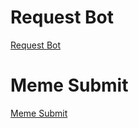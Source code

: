 # Request Bot

[Request Bot](t.me/anime_heavenrobot)

# Meme Submit

[Meme Submit](t.me/SubmitSenpaiBot)

